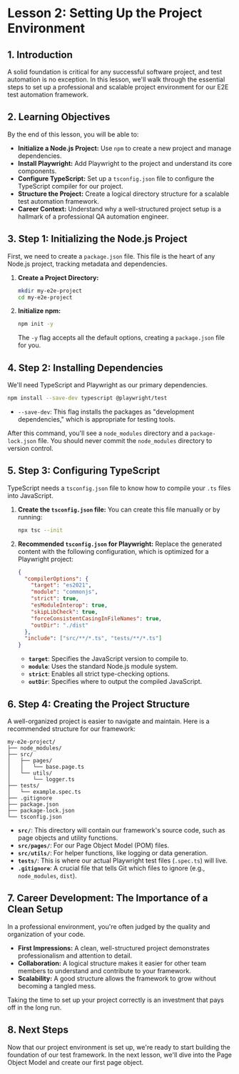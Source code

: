 # Lesson 2: Setting Up the Project Environment

## 1. Introduction

A solid foundation is critical for any successful software project, and test automation is no exception. In this lesson, we'll walk through the essential steps to set up a professional and scalable project environment for our E2E test automation framework.

## 2. Learning Objectives

By the end of this lesson, you will be able to:

-   **Initialize a Node.js Project:** Use `npm` to create a new project and manage dependencies.
-   **Install Playwright:** Add Playwright to the project and understand its core components.
-   **Configure TypeScript:** Set up a `tsconfig.json` file to configure the TypeScript compiler for our project.
-   **Structure the Project:** Create a logical directory structure for a scalable test automation framework.
-   **Career Context:** Understand why a well-structured project setup is a hallmark of a professional QA automation engineer.

## 3. Step 1: Initializing the Node.js Project

First, we need to create a `package.json` file. This file is the heart of any Node.js project, tracking metadata and dependencies.

1.  **Create a Project Directory:**
    ```bash
    mkdir my-e2e-project
    cd my-e2e-project
    ```

2.  **Initialize npm:**
    ```bash
    npm init -y
    ```
    The `-y` flag accepts all the default options, creating a `package.json` file for you.

## 4. Step 2: Installing Dependencies

We'll need TypeScript and Playwright as our primary dependencies.

```bash
npm install --save-dev typescript @playwright/test
```

-   `--save-dev`: This flag installs the packages as "development dependencies," which is appropriate for testing tools.

After this command, you'll see a `node_modules` directory and a `package-lock.json` file. You should never commit the `node_modules` directory to version control.

## 5. Step 3: Configuring TypeScript

TypeScript needs a `tsconfig.json` file to know how to compile your `.ts` files into JavaScript.

1.  **Create the `tsconfig.json` file:**
    You can create this file manually or by running:
    ```bash
    npx tsc --init
    ```

2.  **Recommended `tsconfig.json` for Playwright:**
    Replace the generated content with the following configuration, which is optimized for a Playwright project:

    ```json
    {
      "compilerOptions": {
        "target": "es2021",
        "module": "commonjs",
        "strict": true,
        "esModuleInterop": true,
        "skipLibCheck": true,
        "forceConsistentCasingInFileNames": true,
        "outDir": "./dist"
      },
      "include": ["src/**/*.ts", "tests/**/*.ts"]
    }
    ```

    -   **`target`**: Specifies the JavaScript version to compile to.
    -   **`module`**: Uses the standard Node.js module system.
    -   **`strict`**: Enables all strict type-checking options.
    -   **`outDir`**: Specifies where to output the compiled JavaScript.

## 6. Step 4: Creating the Project Structure

A well-organized project is easier to navigate and maintain. Here is a recommended structure for our framework:

```
my-e2e-project/
├── node_modules/
├── src/
│   ├── pages/
│   │   └── base.page.ts
│   └── utils/
│       └── logger.ts
├── tests/
│   └── example.spec.ts
├── .gitignore
├── package.json
├── package-lock.json
└── tsconfig.json
```

-   **`src/`**: This directory will contain our framework's source code, such as page objects and utility functions.
-   **`src/pages/`**: For our Page Object Model (POM) files.
-   **`src/utils/`**: For helper functions, like logging or data generation.
-   **`tests/`**: This is where our actual Playwright test files (`.spec.ts`) will live.
-   **`.gitignore`**: A crucial file that tells Git which files to ignore (e.g., `node_modules`, `dist`).

## 7. Career Development: The Importance of a Clean Setup

In a professional environment, you're often judged by the quality and organization of your code.

-   **First Impressions:** A clean, well-structured project demonstrates professionalism and attention to detail.
-   **Collaboration:** A logical structure makes it easier for other team members to understand and contribute to your framework.
-   **Scalability:** A good structure allows the framework to grow without becoming a tangled mess.

Taking the time to set up your project correctly is an investment that pays off in the long run.

## 8. Next Steps

Now that our project environment is set up, we're ready to start building the foundation of our test framework. In the next lesson, we'll dive into the Page Object Model and create our first page object.